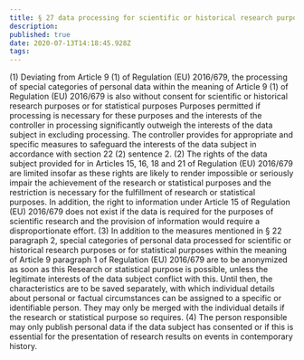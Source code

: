 ```yaml
---
title: § 27 data processing for scientific or historical research purposes and for statistical purposes 
description: 
published: true
date: 2020-07-13T14:18:45.928Z
tags: 
---
```


(1) Deviating from Article 9 (1) of Regulation (EU) 2016/679, the processing of special categories of personal data within the meaning of Article 9 (1) of Regulation (EU) 2016/679 is also without consent for scientific or historical research purposes or for statistical purposes Purposes permitted if processing is necessary for these purposes and the interests of the controller in processing significantly outweigh the interests of the data subject in excluding processing. The controller provides for appropriate and specific measures to safeguard the interests of the data subject in accordance with section 22 (2) sentence 2.
(2) The rights of the data subject provided for in Articles 15, 16, 18 and 21 of Regulation (EU) 2016/679 are limited insofar as these rights are likely to render impossible or seriously impair the achievement of the research or statistical purposes and the restriction is necessary for the fulfillment of research or statistical purposes. In addition, the right to information under Article 15 of Regulation (EU) 2016/679 does not exist if the data is required for the purposes of scientific research and the provision of information would require a disproportionate effort.
(3) In addition to the measures mentioned in § 22 paragraph 2, special categories of personal data processed for scientific or historical research purposes or for statistical purposes within the meaning of Article 9 paragraph 1 of Regulation (EU) 2016/679 are to be anonymized as soon as this Research or statistical purpose is possible, unless the legitimate interests of the data subject conflict with this. Until then, the characteristics are to be saved separately, with which individual details about personal or factual circumstances can be assigned to a specific or identifiable person. They may only be merged with the individual details if the research or statistical purpose so requires.
(4) The person responsible may only publish personal data if the data subject has consented or if this is essential for the presentation of research results on events in contemporary history.